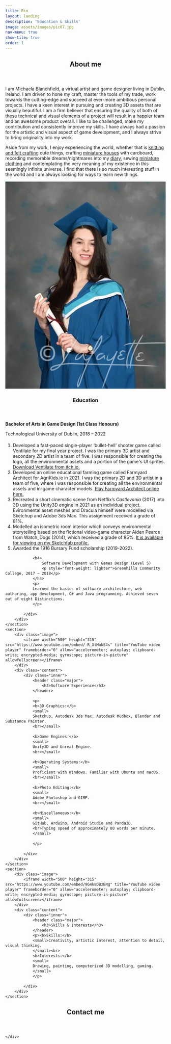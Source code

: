 ```yaml
---
title: Bio
layout: landing
description: 'Education & Skills'
image: assets/images/pic07.jpg
nav-menu: true
show-tile: true
order: 1
---
```



<!-- Main -->
<div id="main">


<!-- One -->
<section id="one">
	<div class="inner">
		<header class="major">
			<h2>About me</h2>
		</header>
		<p>I am Michaela Blanchfield, a virtual artist and game designer living in Dublin, Ireland. I am driven to hone my craft, master the tools of my trade, work towards the cutting-edge and succeed at ever-more ambitious personal projects. I have a keen interest in pursuing and creating 3D assets that are visually beautiful. I am a firm believer that ensuring the quality of both of these technical and visual elements of a project will result in a happier team and an awesome product overall. I like to be challenged, make my contribution and consistently improve my skills. I have always had a passion for the artistic and visual aspect of game development, and I always strive to bring originality into my work.</p>
		<p>Aside from my work, I enjoy experiencing the world, whether that is <a href="/assets/images/glep.jpg">knitting and felt crafting</a> cute things, crafting <a href="/assets/images/house.jpg">miniature houses</a> with cardboard, recording memorable dreams/nightmares into my <a href="/assets/images/diary.jpg">diary</a>, sewing <a href="/assets/images/clothing.jpg">miniature clothing</a> and contemplating the very meaning of my existence in this seemingly infinite universe. I find that there is so much interesting stuff in the world and I am always looking for ways to learn new things.
		</p>
	</div>
</section>

<!-- Two -->
<section id="two" class="spotlights">
	<section>
		<div class="image">
			<img src="/assets/images/pic07.jpg" alt="" data-position="center center" />
		</div>
		<div class="content">
			<div class="inner">
				<header class="major">
					<h3>Education</h3>
				</header>
				<h4>
					Bachelor of Arts in Game Design (1st Class Honours) 
					<p style="font-weight: lighter">Technological University of Dublin, 2018 – 2022</p>
				</h4>
				<ol>
					<li>Developed a fast-paced single-player ‘bullet-hell’ shooter game called Ventilate for my final year project. I was the primary 3D artist and secondary 2D artist in a team of five. I was responsible for creating the logo, all the environmental assets and a portion of the game's UI sprites. <a href="https://inkfoxstudios.itch.io/ventilate">Download Ventilate from itch.io.</a></li>
					<li>Developed an online educational farming game called Farmyard Architect for AgriKids.ie in 2021. I was the primary 2D and 3D artist in a team of five, where I was responsible for creating all the environmental assets and in-game character models.
				<a href="https://kidzone.agrikids.ie/gamezone/farmyard-architect/">Play Farmyard Architect online here.</a></li>
					<li>Recreated a short cinematic scene from Netflix’s <i>Castlevania</i> (2017) into 3D using the Unity3D engine in 2021 as an individual project. Evironmental asset meshes and Dracula himself were modelled via Sketchup and Adobe 3ds Max. This assignment received a grade of 81%.</li>
					<li>Modelled an isometric room interior which conveys environmental storytelling based on the fictional video-game character Aiden Pearce from Watch_Dogs (2014), which received a grade of 85%.
				<a href="https://sketchfab.com/3d-models/aiden-pearces-hideout-3b2109a98569409a86eeb07ac3aeef03">It is available for viewing on my Sketchfab profile.</a> </li>
					<li>Awarded the 1916 Bursary Fund scholarship (2019-2022).</li>
				</ol>

				<h4>
					Software Development with Games Design (Level 5)
					<p style="font-weight: lighter">Greenhills Community College, 2017 – 2018</p>
				</h4>
				<p>
				Learned the basics of software architecture, web authoring, app development, C# and Java programming. Achieved seven out of eight Distinctions. 
				</p>
				
			</div>
		</div>
	</section>
	<section>
		<div class="image">
			<iframe width="500" height="315" src="https://www.youtube.com/embed/-R_XtMnkS4s" title="YouTube video player" frameborder="0" allow="accelerometer; autoplay; clipboard-write; encrypted-media; gyroscope; picture-in-picture" allowfullscreen></iframe>
		</div>
		<div class="content">
			<div class="inner">
				<header class="major">
					<h3>Software Experience</h3>
				</header>
				
				<p>
				<b>3D Graphics:</b>
				<small>
				Sketchup, Autodesk 3ds Max, Autodesk Mudbox, Blender and Substance Painter.
				<br></small>
				
				<b>Game Engines:</b>
				<small>
				Unity3D and Unreal Engine.
				<br></small>
				
				<b>Operating Systems:</b>
				<small>
				Proficient with Windows. Familiar with Ubuntu and macOS.
				<br></small>
				
				<b>Photo Editing:</b>
				<small>
				Adobe Photoshop and GIMP.
				<br></small>
				
				<b>Miscellaneous:</b>
				<small>
				GitHub, Arduino, Android Studio and Panda3D. 
				<br>Typing speed of approximately 80 words per minute. 				
				</small>
				
				</p>
				
			</div>
		</div>
	</section>
	<section>
		<div class="image">
			<iframe width="500" height="315" src="https://www.youtube.com/embed/9G4k8DBzBNg" title="YouTube video player" frameborder="0" allow="accelerometer; autoplay; clipboard-write; encrypted-media; gyroscope; picture-in-picture" allowfullscreen></iframe>
		</div>
		<div class="content">
			<div class="inner">
				<header class="major">
					<h3>Skills & Interests</h3>
				</header>
				<p><b>Skills:</b>
				<small>Creativity, artistic interest, attention to detail, visual thinking.
				</small><br>
				<b>Interests:</b>
				<small>
				Drawing, painting, computerized 3D modelling, gaming. 
				</small>
				</p>
			
			</div>
		</div>
	</section>
</section>

<!-- Three -->
<section id="three">
	<div class="inner">
		<header class="major">
			<h2>Contact me</h2>
		</header>
		
		
	</div>
</section>


</div>



